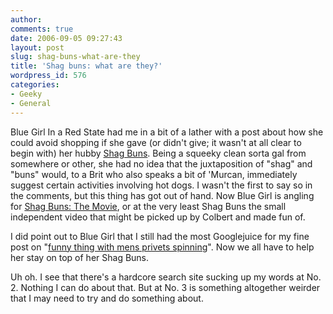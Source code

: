 ```yaml
---
author:
comments: true
date: 2006-09-05 09:27:43
layout: post
slug: shag-buns-what-are-they
title: 'Shag buns: what are they?'
wordpress_id: 576
categories:
- Geeky
- General
---
```


Blue Girl In a Red State had me in a bit of a lather with a post about how she could avoid shopping if she gave (or didn't give; it wasn't at all clear to begin with) her hubby [Shag Buns](http://bluegirlredstate.typepad.com/blue_girl/2006/09/shag_buns_or_ho.html). Being a squeeky clean sorta gal from somewhere or other, she had no idea that the juxtaposition of "shag" and "buns" would, to a Brit who also speaks a bit of 'Murcan, immediately suggest certain activities involving hot dogs. I wasn't the first to say so in the comments, but this thing has got out of hand. Now Blue Girl is angling for [Shag Buns: The Movie](http://bluegirlredstate.typepad.com/blue_girl/2006/09/shag_buns_the_m.html#comments), or at the very least Shag Buns the small independent video that might be picked up by Colbert and made fun of.

I did point out to Blue Girl that I still had the most Googlejuice for my fine post on "[funny thing with mens privets spinning](http://www.google.com/search?q=mens%20privets%20spinning&sourceid=mozilla2&ie=utf-8&oe=utf-8)". Now we all have to help her stay on top of her Shag Buns.

Uh oh. I see that there's a hardcore search site sucking up my words at No. 2. Nothing I can do about that. But at No. 3 is something altogether weirder that I may need to try and do something about.
